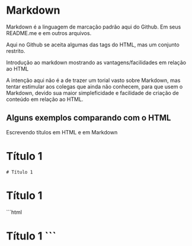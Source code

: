 # Markdown

Markdown é a linguagem de marcação padrão aqui do Github. Em seus README.me e em outros arquivos.

Aqui no Github se aceita algumas das tags do HTML, mas um conjunto restrito.

Introdução ao markdown mostrando as vantagens/facilidades em relação ao HTML

A intenção aqui não é a de trazer um torial vasto sobre Markdown, mas tentar estimular aos colegas que ainda não conhecem, para que usem o Markdown, devido sua maior simpleficidade e facilidade de criação de conteúdo em relação ao HTML.

## Alguns exemplos comparando com o HTML

Escrevendo títulos em HTML e em Markdown

# Título 1
```
# Título 1
``` 

<h1> Título 1</h1>
```html 
<h1 > Título 1</ h1>
``` 
